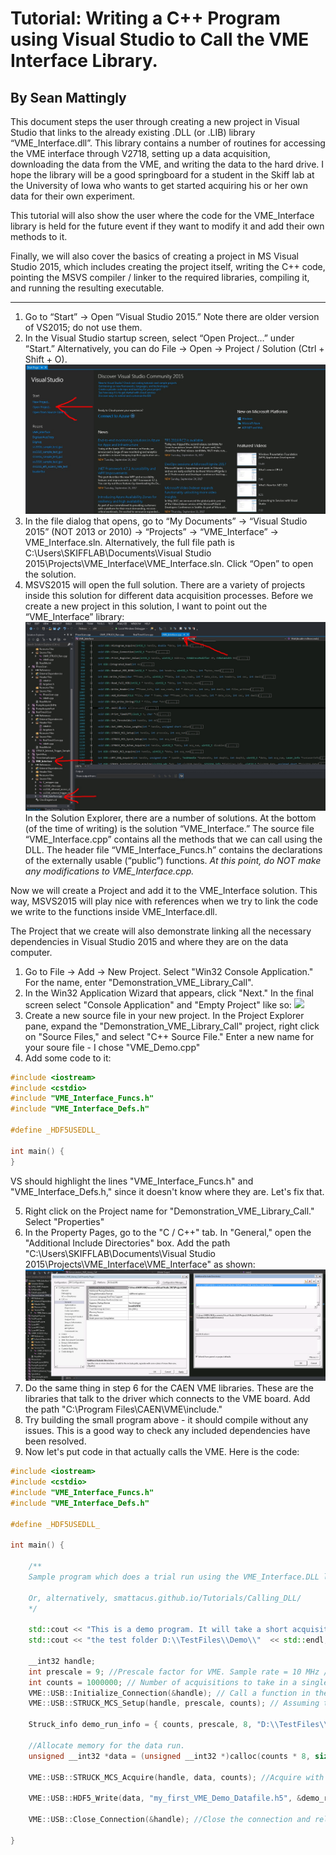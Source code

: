 # Tutorial: Writing a C++ Program using Visual Studio to Call the VME Interface Library.
## By Sean Mattingly


This document steps the user through creating a new project in Visual Studio
that links to the already existing .DLL (or .LIB) library “VME_Interface.dll”.
This library contains a number of routines for accessing the VME interface
through V2718, setting up a data acquisition, downloading the data from the
VME, and writing the data to the hard drive. I hope the library will be a good
springboard for a student in the Skiff lab at the University of Iowa who wants
to get started acquiring his or her own data for their own experiment.

This tutorial will also show the user where the code for the VME_Interface
library is held for the future event if they want to modify it and add their
own methods to it.

Finally, we will also cover the basics of creating a project in MS Visual
Studio 2015, which includes creating the project itself, writing the C++ code,
pointing the MSVS compiler / linker to the required libraries, compiling it,
and running the resulting executable.

* * *

1.  Go to “Start” -> Open “Visual Studio 2015.” Note there are older version of VS2015; do not use them.
2.  In the Visual Studio startup screen, select “Open Project…” under “Start.” Alternatively, you can do File -> Open -> Project / Solution (Ctrl + Shift + O).
![](new_project.jpg)
3.  In the file dialog that opens, go to “My Documents” -> “Visual Studio 2015” (NOT 2013 or 2010) -> “Projects” -> “VME_Interface” -> VME_Interface.sln. Alternatively, the full file path is C:\Users\SKIFFLAB\Documents\Visual Studio 2015\Projects\VME_Interface\VME_Interface.sln. Click “Open” to open the solution.
4.  MSVS2015 will open the full solution. There are a variety of projects inside this solution for different data acquisition processes. Before we create a new project in this solution, I want to point out the “VME_Interface” library: ![](vme_interface_cpp.jpg) In the Solution Explorer, there are a number of solutions. At the bottom (of the time of writing) is the solution “VME_Interface.” The source file “VME_Interface.cpp” contains all the methods that we can call using the DLL. The header file “VME_Interface_Funcs.h” contains the declarations of the externally usable  (“public”) functions. *At this point, do NOT make any modifications to VME_Interface.cpp.*

Now we will create a Project and add it to the VME_Interface solution. This
way, MSVS2015 will play nice with references when we try to link the code we
write to the functions inside VME_Interface.dll.

The Project that we create will also demonstrate linking all the necessary dependencies in Visual Studio 2015 and where they are 
on the data computer.

1.  Go to File -> Add -> New Project. Select "Win32 Console Application." For the name, enter "Demonstration_VME_Library_Call".
2.  In the Win32 Application Wizard that appears, click "Next." In the final screen select "Console Application" and "Empty Project" like so: ![](win32_wizard.jpg)
3.  Create a new source file in your new project. In the Project Explorer pane, expand the "Demonstration_VME_Library_Call" project, right click on "Source Files," and select "C++ Source File." Enter a new name for your soure file - I chose "VME_Demo.cpp"
4.  Add some code to it:

```c++
#include <iostream>
#include <cstdio>
#include "VME_Interface_Funcs.h"
#include "VME_Interface_Defs.h"

#define _HDF5USEDLL_

int main() {
}
```

VS should highlight the lines "VME_Interface_Funcs.h" and "VME_Interface_Defs.h," since it doesn't know where they are. Let's fix that.

5.  Right click on the Project name for "Demonstration_VME_Library_Call." Select "Properties"
6.  In the Property Pages, go to the "C / C++" tab. In "General," open the "Additional Include Directories" box. Add the path "C:\Users\SKIFFLAB\Documents\Visual Studio 2015\Projects\VME_Interface\VME_Interface" as shown: ![](adding_include.png)
7.  Do the same thing in step 6 for the CAEN VME libraries. These are the libraries that talk to the driver which connects to the VME board. Add the path "C:\Program Files\CAEN\VME\include."
8. Try building the small program above - it should compile without any issues. This is a good way to check any included dependencies have been resolved.
9. Now let's put code in that actually calls the VME. Here is the code:

```c++
#include <iostream>
#include <cstdio>
#include "VME_Interface_Funcs.h"
#include "VME_Interface_Defs.h"

#define _HDF5USEDLL_

int main() {

	/**
	Sample program which does a trial run using the VME_Interface.DLL library. This is the result of the tutorial from https://github.com/Smattacus/Tutorials/blob/master/Calling_DLL/cpp_file_calling_VME_Interface.md.

	Or, alternatively, smattacus.github.io/Tutorials/Calling_DLL/
	*/

	std::cout << "This is a demo program. It will take a short acquisition on the SIS3820, get some data from it, and write it to ";
	std::cout << "the test folder D:\\TestFiles\\Demo\\"  << std::endl;

	__int32 handle;
	int prescale = 9; //Prescale factor for VME. Sample rate = 10 MHz / (1 + prescale).
	int counts = 1000000; // Number of acquisitions to take in a single data run.
	VME::USB::Initialize_Connection(&handle); // Call a function in the VME_Interface.dll. This initializes the connection and places a hold on the A3818 driver.
	VME::USB::STRUCK_MCS_Setup(handle, prescale, counts); // Assuming the connection was successfull, set up the SIS3820 for a data run.

	Struck_info demo_run_info = { counts, prescale, 8, "D:\\TestFiles\\Demo\\", "demo_run", "now", 1 }; //Basic struct to hold parameters of data run.

	//Allocate memory for the data run.
	unsigned __int32 *data = (unsigned __int32 *)calloc(counts * 8, sizeof(unsigned __int32)); //Allocate data.

	VME::USB::STRUCK_MCS_Acquire(handle, data, counts); //Acquire with the SIS3820.

	VME::USB::HDF5_Write(data, "my_first_VME_Demo_Datafile.h5", &demo_run_info, 0, 32); //Write the data using the HDF5 library. 

	VME::USB::Close_Connection(&handle); //Close the connection and release the A3818 driver for use by other programs.

}
```
